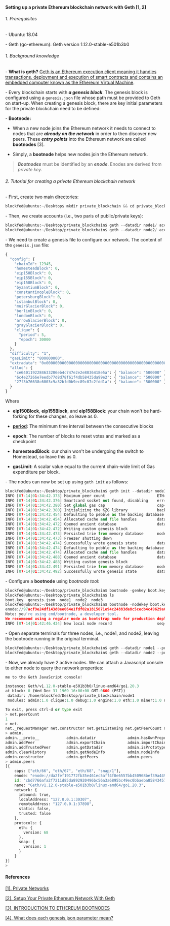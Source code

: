 #### Setting up a private Ethereum blockchain network with Geth [1, 2]

###### 1. Prerequisites

\- Ubuntu: 18.04

\- Geth (go-ethereum): Geth version 1.12.0-stable-e501b3b0

###### 1. Background knowledge

\- **What is geth?** [Geth is an Ethereum execution client meaning it handles transactions, deployment and execution of smart contracts and contains an embedded computer known as the Ethereum Virtual Machine](https://geth.ethereum.org/).

\- Every blockchain starts with ***a genesis block***. The genesis block is configured using a `genesis.json` file whose path must be provided to Geth on start-up. When creating a genesis block, there are key initial parameters for the private blockchain need to be defined:

\- **Bootnode:**

+ When a new node joins the Ethereum network it needs to connect to nodes that are ***already on the network*** in order to then discover new peers. These ***entry points*** into the Ethereum network are called **bootnodes** [3].

+ Simply, a **bootnode** helps new nodes join the Ethereum network. 

> ***Bootnodes*** must be identified by an ***enode***. Enodes are derived from *private key*.

###### 2. Tutorial for creating a private Ethereum blockchain network

\- First, create two main directories: 

```python
blockfed@ubuntu:~/Desktop$ mkdir private_blockchain && cd private_blockchain && mkdir node1 node2
```

\- Then, we create accounts (i.e., two paris of public/private keys): 

```python
blockfed@ubuntu:~/Desktop/private_blockchain$ geth --datadir node1/ account new
blockfed@ubuntu:~/Desktop/private_blockchain$ geth --datadir node2/ account new
```

\- We need to create a genesis file to configure our network. The content of the `genesis.json` file:

```python
{
  "config": {
    "chainId": 12345,
    "homesteadBlock": 0,
    "eip150Block": 0,
    "eip155Block": 0,
    "eip158Block": 0,
    "byzantiumBlock": 0,
    "constantinopleBlock": 0,
    "petersburgBlock": 0,
    "istanbulBlock": 0,
    "muirGlacierBlock": 0,
    "berlinBlock": 0,
    "londonBlock": 0,
    "arrowGlacierBlock": 0,
    "grayGlacierBlock": 0,
    "clique": {
      "period": 5,
      "epoch": 30000
    }
  },
  "difficulty": "1",
  "gasLimit": "800000000",
  "extradata": "0x00000000000000000000000000000000000000000000000000000000000000007df9a875a174b3bc565e6424a0050ebc1b2d1d820000000000000000000000000000000000000000000000000000000000000000000000000000000000000000000000000000000000000000000000000000000000",
  "alloc": {
    "ce6401192284633206eb4c747e2e2e8836418e5a": { "balance": "500000" },
    "6c4e27266e7eedb77d8d78f61f4db58435da99e2": { "balance": "500000" },
    "27f3b76638c6003c9a32bfd0b9ec89c07c2fdd1a": { "balance": "500000" }
  }
}
```

Where 

+ **eip150Block**, **eip155Block**, and **eip158Block**: your chain won't be hard-forking for these changes, so leave as 0.

+ [**period**](https://docs.klaytn.foundation/content/installation-guide/deployment/service-chain/references/genesis): The minimum time interval between the consecutive blocks

+ **epoch**: The number of blocks to reset votes and marked as a checkpoint
  
+ **homesteadBlock**: our chain won't be undergoing the switch to Homestead, so leave this as 0.

+ **gasLimit**: A scalar value equal to the current chain-wide limit of Gas expenditure per block. 

\- The nodes can now be set up using `geth init` as follows:

```python
blockfed@ubuntu:~/Desktop/private_blockchain$ geth init --datadir node1 genesis.json
INFO [07-14|01:34:42.373] Maximum peer count                       ETH=50 LES=0 total=50
INFO [07-14|01:34:42.376] Smartcard socket not found, disabling    err="stat /run/pcscd/pcscd.comm: no such file or directory"
INFO [07-14|01:34:42.380] Set global gas cap                       cap=50,000,000
INFO [07-14|01:34:42.380] Initializing the KZG library             backend=gokzg
INFO [07-14|01:34:42.454] Defaulting to pebble as the backing database 
INFO [07-14|01:34:42.454] Allocated cache and file handles         database=/home/blockfed/Desktop/private_blockchain/node1/geth/chaindata cache=16.00MiB handles=16
INFO [07-14|01:34:42.472] Opened ancient database                  database=/home/blockfed/Desktop/private_blockchain/node1/geth/chaindata/ancient/chain readonly=false
INFO [07-14|01:34:42.472] Writing custom genesis block 
INFO [07-14|01:34:42.473] Persisted trie from memory database      nodes=4 size=573.00B time="17.746µs" gcnodes=0 gcsize=0.00B gctime=0s livenodes=0 livesize=0.00B
INFO [07-14|01:34:42.473] Freezer shutting down 
INFO [07-14|01:34:42.474] Successfully wrote genesis state         database=chaindata hash=fe54df..bcf74c
INFO [07-14|01:34:42.474] Defaulting to pebble as the backing database 
INFO [07-14|01:34:42.474] Allocated cache and file handles         database=/home/blockfed/Desktop/private_blockchain/node1/geth/lightchaindata cache=16.00MiB handles=16
INFO [07-14|01:34:42.488] Opened ancient database                  database=/home/blockfed/Desktop/private_blockchain/node1/geth/lightchaindata/ancient/chain readonly=false
INFO [07-14|01:34:42.488] Writing custom genesis block 
INFO [07-14|01:34:42.491] Persisted trie from memory database      nodes=4 size=573.00B time="33.564µs" gcnodes=0 gcsize=0.00B gctime=0s livenodes=0 livesize=0.00B
INFO [07-14|01:34:42.492] Successfully wrote genesis state         database=lightchaindata hash=fe54df..bcf74c
```

\- Configure a **bootnode** using *bootnode tool*:

```python
blockfed@ubuntu:~/Desktop/private_blockchain$ bootnode -genkey boot.key
blockfed@ubuntu:~/Desktop/private_blockchain$ ls
boot.key  genesis.json  node1  node2  node3
blockfed@ubuntu:~/Desktop/private_blockchain$ bootnode -nodekey boot.key -addr :30306
enode://97acf9e24df143d0ee064e1fdf02a1815071e94c24883de8c5cecb4c49629a0de0dde96c30a0d17c19ba62d037adf80df048f39db2b5fd0e69ff18a3771333e4@127.0.0.1:0?discport=30306
Note: you're using cmd/bootnode, a developer tool.
We recommend using a regular node as bootstrap node for production deployments.
INFO [07-14|01:42:46.434] New local node record                    seq=1,689,324,166,428 id=f1b7449a192092c8 ip=<nil> udp=0 tcp=0
```

\- Open separate terminals for three nodes, i.e., node1, and node2, leaving the bootnode running in the original terminal.

```python
blockfed@ubuntu:~/Desktop/private_blockchain$ geth --datadir node1 --port 30307 --bootnodes enode://97acf9e24df143d0ee064e1fdf02a1815071e94c24883de8c5cecb4c49629a0de0dde96c30a0d17c19ba62d037adf80df048f39db2b5fd0e69ff18a3771333e4@127.0.0.1:0?discport=30306  --networkid 12345 --unlock ce6401192284633206eb4c747e2e2e8836418e5a --password node1/password.txt --authrpc.port 8551
blockfed@ubuntu:~/Desktop/private_blockchain$ geth --datadir node2 --port 30308 --bootnodes enode://97acf9e24df143d0ee064e1fdf02a1815071e94c24883de8c5cecb4c49629a0de0dde96c30a0d17c19ba62d037adf80df048f39db2b5fd0e69ff18a3771333e4@127.0.0.1:0?discport=30306  --networkid 12345 --unlock 6c4e27266e7eedb77d8d78f61f4db58435da99e2 --password node2/password.txt --authrpc.port 8552
```

\- Now, we already have 2 active nodes. We can attach a Javascript console to either node to query the network properties:

```python
me to the Geth JavaScript console!

instance: Geth/v1.12.0-stable-e501b3b0/linux-amd64/go1.20.3
at block: 0 (Wed Dec 31 1969 16:00:00 GMT-0800 (PST))
 datadir: /home/blockfed/Desktop/private_blockchain/node1
 modules: admin:1.0 clique:1.0 debug:1.0 engine:1.0 eth:1.0 miner:1.0 net:1.0 rpc:1.0 txpool:1.0 web3:1.0

To exit, press ctrl-d or type exit
> net.peerCount
1
> net.
net._requestManager net.constructor net.getListening net.getPeerCount net.getVersion net.listening net.peerCount net.version 
> admin.
admin.__proto__            admin.datadir              admin.hasOwnProperty       admin.propertyIsEnumerable admin.startHTTP            admin.stopWS               
admin.addPeer              admin.exportChain          admin.importChain          admin.removePeer           admin.startRPC             admin.toLocaleString       
admin.addTrustedPeer       admin.getDatadir           admin.isPrototypeOf        admin.removeTrustedPeer    admin.startWS              admin.toString             
admin.clearHistory         admin.getNodeInfo          admin.nodeInfo             admin.sleep                admin.stopHTTP             admin.valueOf              
admin.constructor          admin.getPeers             admin.peers                admin.sleepBlocks          admin.stopRPC              
> admin.peers
[{
    caps: ["eth/66", "eth/67", "eth/68", "snap/1"],
    enode: "enode://da2fef191772fb35e461ec5aff4f0e6557bb450968bef39a449129f848f0f0d84e43e467814f683c0c8fbf1896248c457d820d16ab8a3314561e8c21f9cfd9ac@127.0.0.1:37898",
    id: "cbd7766afa2f7211d85da892920496bc56a3a6895bc49ec0bbaeba8584345738",
    name: "Geth/v1.12.0-stable-e501b3b0/linux-amd64/go1.20.3",
    network: {
      inbound: true,
      localAddress: "127.0.0.1:30307",
      remoteAddress: "127.0.0.1:37898",
      static: false,
      trusted: false
    },
    protocols: {
      eth: {
        version: 68
      },
      snap: {
        version: 1
      }
    }
}]
> 
```
#### References

[[1]. Private Networks](https://geth.ethereum.org/docs/fundamentals/private-network)

[[2]. Setup Your Private Ethereum Network With Geth](https://www.c-sharpcorner.com/article/setup-your-private-ethereum-network-with-geth2/)

[[3]. INTRODUCTION TO ETHEREUM BOOTNODES](https://ethereum.org/en/developers/docs/nodes-and-clients/bootnodes/#:~:text=When%20a%20new%20node%20joins,of%20bootnodes%20hardcoded%20into%20them.) 

[[4]. What does each genesis.json parameter mean?](https://ethereum.stackexchange.com/questions/2376/what-does-each-genesis-json-parameter-mean)
